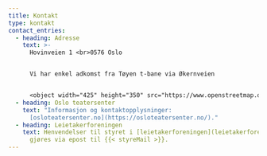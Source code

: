 ```yaml
---
title: Kontakt
type: kontakt
contact_entries:
  - heading: Adresse
    text: >-
      Hovinveien 1 <br>0576 Oslo


      Vi har enkel adkomst fra Tøyen t-bane via Økernveien


      <object width="425" height="350" src="https://www.openstreetmap.org/export/embed.html?bbox=10.77537775039673%2C59.91540246777122%2C10.786428451538086%2C59.91837106335073&amp;layer=hot&amp;marker=59.91688679875014%2C10.780903100967407" style="border: 0px solid black"></object><br/><small><a href="https://www.openstreetmap.org/?mlat=59.91689&amp;mlon=10.78090#map=17/59.91689/10.78090&amp;layers=HN" target="_blank">Stort kart</a></small>
  - heading: Oslo teatersenter
    text: "Informasjon og kontaktopplysninger:
      [osloteatersenter.no](https://osloteatersenter.no/)."
  - heading: Leietakerforeningen
    text: Henvendelser til styret i [leietakerforeningen](leietakerforeningen/) kan
      gjøres via epost til {{< styreMail >}}.
---
```

